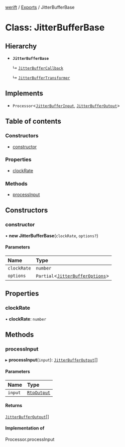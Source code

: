 [werift](../README.md) / [Exports](../modules.md) / JitterBufferBase

# Class: JitterBufferBase

## Hierarchy

- **`JitterBufferBase`**

  ↳ [`JitterBufferCallback`](JitterBufferCallback.md)

  ↳ [`JitterBufferTransformer`](JitterBufferTransformer.md)

## Implements

- `Processor`<[`JitterBufferInput`](../modules.md#jitterbufferinput), [`JitterBufferOutput`](../interfaces/JitterBufferOutput.md)\>

## Table of contents

### Constructors

- [constructor](JitterBufferBase.md#constructor)

### Properties

- [clockRate](JitterBufferBase.md#clockrate)

### Methods

- [processInput](JitterBufferBase.md#processinput)

## Constructors

### constructor

• **new JitterBufferBase**(`clockRate`, `options?`)

#### Parameters

| Name | Type |
| :------ | :------ |
| `clockRate` | `number` |
| `options` | `Partial`<[`JitterBufferOptions`](../interfaces/JitterBufferOptions.md)\> |

## Properties

### clockRate

• **clockRate**: `number`

## Methods

### processInput

▸ **processInput**(`input`): [`JitterBufferOutput`](../interfaces/JitterBufferOutput.md)[]

#### Parameters

| Name | Type |
| :------ | :------ |
| `input` | [`RtpOutput`](../interfaces/RtpOutput.md) |

#### Returns

[`JitterBufferOutput`](../interfaces/JitterBufferOutput.md)[]

#### Implementation of

Processor.processInput
